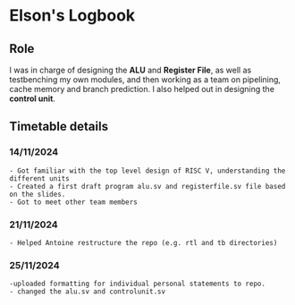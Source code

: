 # Elson's Logbook 

## Role

I was in charge of designing the **ALU** and **Register File**, as well as testbenching my own modules, and then working as a team on pipelining, cache memory and branch prediction.
I also helped out in designing the **control unit**.

## Timetable details

### 14/11/2024
    - Got familiar with the top level design of RISC V, understanding the different units
    - Created a first draft program alu.sv and registerfile.sv file based on the slides.
    - Got to meet other team members

### 21/11/2024
    - Helped Antoine restructure the repo (e.g. rtl and tb directories)

### 25/11/2024
    -uploaded formatting for individual personal statements to repo.
    - changed the alu.sv and controlunit.sv 

